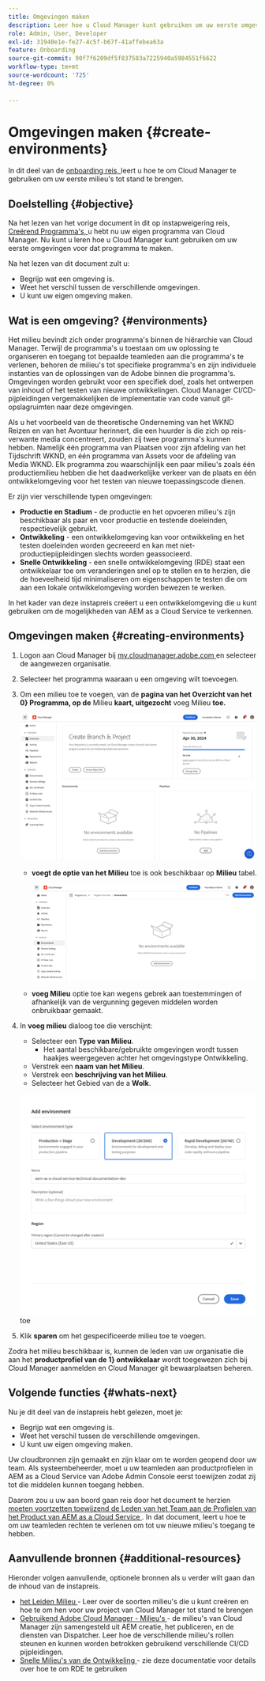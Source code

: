 ```yaml
---
title: Omgevingen maken
description: Leer hoe u Cloud Manager kunt gebruiken om uw eerste omgevingen te maken.
role: Admin, User, Developer
exl-id: 31940e1e-fe27-4c5f-b67f-41affebea63a
feature: Onboarding
source-git-commit: 90f7f6209df5f837583a7225940a5984551f6622
workflow-type: tm+mt
source-wordcount: '725'
ht-degree: 0%

---
```


# Omgevingen maken {#create-environments}

In dit deel van de [ onboarding reis, ](overview.md) leert u hoe te om Cloud Manager te gebruiken om uw eerste milieu&#39;s tot stand te brengen.

## Doelstelling {#objective}

Na het lezen van het vorige document in dit op instapweigering reis, [ Creërend Programma&#39;s, ](create-program.md) u hebt nu uw eigen programma van Cloud Manager. Nu kunt u leren hoe u Cloud Manager kunt gebruiken om uw eerste omgevingen voor dat programma te maken.

Na het lezen van dit document zult u:

* Begrijp wat een omgeving is.
* Weet het verschil tussen de verschillende omgevingen.
* U kunt uw eigen omgeving maken.

## Wat is een omgeving? {#environments}

Het milieu bevindt zich onder programma&#39;s binnen de hiërarchie van Cloud Manager. Terwijl de programma&#39;s u toestaan om uw oplossing te organiseren en toegang tot bepaalde teamleden aan die programma&#39;s te verlenen, behoren de milieu&#39;s tot specifieke programma&#39;s en zijn individuele instanties van de oplossingen van de Adobe binnen die programma&#39;s. Omgevingen worden gebruikt voor een specifiek doel, zoals het ontwerpen van inhoud of het testen van nieuwe ontwikkelingen. Cloud Manager CI/CD-pijpleidingen vergemakkelijken de implementatie van code vanuit git-opslagruimten naar deze omgevingen.

Als u het voorbeeld van de theoretische Onderneming van het WKND Reizen en van het Avontuur herinnert, die een huurder is die zich op reis-verwante media concentreert, zouden zij twee programma&#39;s kunnen hebben. Namelijk één programma van Plaatsen voor zijn afdeling van het Tijdschrift WKND, en één programma van Assets voor de afdeling van Media WKND. Elk programma zou waarschijnlijk een paar milieu&#39;s zoals één productiemilieu hebben die het daadwerkelijke verkeer van de plaats en één ontwikkelomgeving voor het testen van nieuwe toepassingscode dienen.

Er zijn vier verschillende typen omgevingen:

* **Productie en Stadium** - de productie en het opvoeren milieu&#39;s zijn beschikbaar als paar en voor productie en testende doeleinden, respectievelijk gebruikt.
* **Ontwikkeling** - een ontwikkelomgeving kan voor ontwikkeling en het testen doeleinden worden gecreeerd en kan met niet-productiepijpleidingen slechts worden geassocieerd.
* **Snelle Ontwikkeling** - een snelle ontwikkelomgeving (RDE) staat een ontwikkelaar toe om veranderingen snel op te stellen en te herzien, die de hoeveelheid tijd minimaliseren om eigenschappen te testen die om aan een lokale ontwikkelomgeving worden bewezen te werken.

In het kader van deze instapreis creëert u een ontwikkelomgeving die u kunt gebruiken om de mogelijkheden van AEM as a Cloud Service te verkennen.

## Omgevingen maken {#creating-environments}

1. Logon aan Cloud Manager bij [ my.cloudmanager.adobe.com ](https://my.cloudmanager.adobe.com/) en selecteer de aangewezen organisatie.

1. Selecteer het programma waaraan u een omgeving wilt toevoegen.

1. Om een milieu toe te voegen, van de **pagina van het Overzicht van het 0} Programma, op de** Milieu **kaart, uitgezocht** voeg Milieu **toe.**

   ![ kaart van Milieu&#39;s ](/help/implementing/cloud-manager/assets/no-environments.png)

   * **voegt de optie van het Milieu** toe is ook beschikbaar op **Milieu** tabel.

     ![ Milieu&#39;s tabel ](/help/implementing/cloud-manager/assets/environments-tab.png)

   * **voeg Milieu** optie toe kan wegens gebrek aan toestemmingen of afhankelijk van de vergunning gegeven middelen worden onbruikbaar gemaakt.

1. In **voeg milieu** dialoog toe die verschijnt:

   * Selecteer een **Type van Milieu**.
      * Het aantal beschikbare/gebruikte omgevingen wordt tussen haakjes weergegeven achter het omgevingstype Ontwikkeling.
   * Verstrek een **naam van het Milieu**.
   * Verstrek een **beschrijving van het Milieu**.
   * Selecteer het Gebied van de a **Wolk**.

   ![ voeg milieudialoog ](/help/implementing/cloud-manager/assets/add-environment2.png) toe

1. Klik **sparen** om het gespecificeerde milieu toe te voegen.

Zodra het milieu beschikbaar is, kunnen de leden van uw organisatie die aan het **productprofiel van de 1} ontwikkelaar** wordt toegewezen zich bij Cloud Manager aanmelden en Cloud Manager git bewaarplaatsen beheren.

## Volgende functies {#whats-next}

Nu je dit deel van de instapreis hebt gelezen, moet je:

* Begrijp wat een omgeving is.
* Weet het verschil tussen de verschillende omgevingen.
* U kunt uw eigen omgeving maken.

Uw cloudbronnen zijn gemaakt en zijn klaar om te worden geopend door uw team. Als systeembeheerder, moet u uw teamleden aan productprofielen in AEM as a Cloud Service van Adobe Admin Console eerst toewijzen zodat zij tot die middelen kunnen toegang hebben.

Daarom zou u uw aan boord gaan reis door het document te herzien [ moeten voortzetten toewijzend de Leden van het Team aan de Profielen van het Product van AEM as a Cloud Service ](assign-profiles-aem.md). In dat document, leert u hoe te om uw teamleden rechten te verlenen om tot uw nieuwe milieu&#39;s toegang te hebben.

## Aanvullende bronnen {#additional-resources}

Hieronder volgen aanvullende, optionele bronnen als u verder wilt gaan dan de inhoud van de instapreis.

* [ het Leiden Milieu ](/help/implementing/cloud-manager/manage-environments.md) - Leer over de soorten milieu&#39;s die u kunt creëren en hoe te om hen voor uw project van Cloud Manager tot stand te brengen
* [ Gebruikend Adobe Cloud Manager - Milieu&#39;s ](https://experienceleague.adobe.com/docs/experience-manager-learn/cloud-service/cloud-manager/environments.html) - de milieu&#39;s van Cloud Manager zijn samengesteld uit AEM creatie, het publiceren, en de diensten van Dispatcher. Leer hoe de verschillende milieu&#39;s rollen steunen en kunnen worden betrokken gebruikend verschillende CI/CD pijpleidingen.
* [ Snelle Milieu&#39;s van de Ontwikkeling ](/help/implementing/developing/introduction/rapid-development-environments.md) - zie deze documentatie voor details over hoe te om RDE te gebruiken
<!-- ERROR: Not Found (HTTP error 404) * [AEM Champion Tips and Tricks - Cloud Manager Environment Types](https://experienceleague.adobe.com/docs/experience-manager-learn/cloud-service/expert-resources/aem-champions/environment-types.md) - Watch this video for an overview of Cloud Manager environment types from an AEM champion. -->


